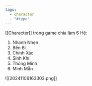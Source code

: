 ```yaml
---
tags:
  - character
  - "#type"
---
```

[[Character]] trong game chia làm 6 Hệ:
1. Nhanh Nhẹn
2. Bền Bỉ
3. Chính Xác
4. Sinh Khí
5. Thông Minh
6. Minh Mẫn

![[20241106163303.png]]
